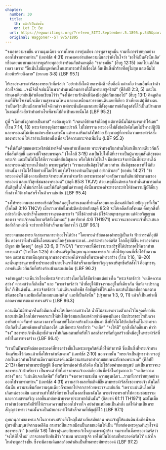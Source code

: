 ```yaml
---
chapter:
  number: 30
  title:
    th: แล้วก็เป็นดังนั้น
    en: Let It Be
  url: https://egwwritings.org/?ref=en_SITI.September.5.1895.p.545&para=1548.522
  original: Waggoner--ST 9/5/1895
---
```


“จงเอาความขมขื่น ความฉุนเฉียว ความโกรธ การทุ่มเถียง การพูดจาดูหมิ่น รวมทั้งการร้ายทุกอย่างออกไปจากพวกท่าน” (เอเฟซัส 4:31) เราคงเคยอ่านข้อความนี้และรำพึงในใจว่า ‘ขอให้เป็นดังนั้นเถิด’ หรือเคยพยายามเอาการพูดร้ายทุกอย่างพร้อมกับต้นเหตุคือ “รากขมขื่น” (ฮีบรู 12:15) ออกไปแต่ก็ล้มเหลว เพราะ “ลิ้นนั้นไม่มีมนุษย์คนไหนสามารถทำให้เชื่องได้ ลิ้นเป็นสิ่งชั่วร้ายที่อยู่ไม่สุข และเต็มไปด้วยพิษร้ายถึงตาย” (ยากอบ 3:8) {LBF 95.1}

ให้เราอ่านพระดำรัสของพระเจ้าที่ตรัสว่า “อย่าทำสิ่งใดด้วยการชิงดี หรือถือดี แต่จงถือว่าคนอื่นดีกว่าตัวด้วยใจถ่อม…จงมีจิตใจเช่นนี้ในพวกท่านเหมือนอย่างที่มีในพระเยซูคริสต์” (ฟีลิปปี 2:3, 5) และในทำนองเดียวกันมีคำเตือนเขียนไว้ว่า “จงให้ความรักฉันพี่น้องมีอยู่ต่อกันเสมอไป” (ฮีบรู 13:1) คิดดูเถิด คนที่มีจิตใจเช่นนี้จะมีความสุขขนาดไหน และคงเหมือนสวรรค์บนดินเลยทีเดียว ถ้าเพียงแต่ผู้ที่อ้างตนว่าเป็นคริสเตียนมีสภาพจิตใจดังกล่าว แต่กระนั้นมีคนมากมายที่ตั้งอุดมการณ์อันสูงส่งนี้ไว้เป็นเป้าหมาย ในขณะที่สงสัยว่าทำอย่างไรเพื่อจะไปถึงเป้าหมายนั้นได้ {LBF 95.2}

ผู้ที่ “เนื้อหนังถูกขายเป็นทาส” คงต้องพูดว่า “เจตนาดีข้าพเจ้าก็มีอยู่ แต่การดีนั้นไม่สามารถทำได้เลย” (โรม 7:14, 18) พระเจ้าทรงยุติธรรมและปราณี ไม่ใช่ทรราช พระองค์ไม่ตั้งข้อบังคับโดยไม่ชี้ทางปฏิบัติ และพระองค์ไม่เพียงแต่ทรงชี้ทางเท่านั้น แต่ทรงเสริมกำลังให้ด้วย ปัญหาอยู่ที่การตีความพระดำรัสสั่งของพระองค์ ให้เราอ่านอีกข้อหนึ่งเพื่อจะได้ความกระจ่างเพิ่มขึ้น {LBF 95.3}

“จงให้สันติสุขของพระคริสต์นำพาจิตใจของท่านทั้งหลาย พระเจ้าทรงเรียกท่านให้มาเป็นกายเดียวกันก็เพื่อสันติสุขนี้ และจงมีใจขอบพระคุณ” (โคโลสี 3:15) คงเป็นไปไม่ได้ที่เราจะเป็นผู้ควบคุมสันติสุขของพระเจ้า และเป็นไปไม่ได้ที่เราจะผลิตสันติสุขเอง หรือใส่เข้าไปในใจ มีแต่พระเจ้าเท่านั้นที่ประทานได้ และพระองค์ประทานให้แล้ว พระเยซูตรัสว่า “เรามอบสันติสุขไว้กับพวกท่าน สันติสุขของเราที่ให้กับท่านนั้น เราไม่ได้ให้อย่างที่โลกให้ อย่าให้ใจของท่านเป็นทุกข์ อย่ากลัวเลย” (ยอห์น 14:27) “ข้าพระองค์จะได้ฟังความที่พระเจ้าพระเยโฮวาห์จะตรัส เพราะพระองค์จะตรัสความสันติแก่ประชาชนของพระองค์ และแก่วิสุทธิชนของพระองค์” (สดุดี 85:8 TKJV) ด้วยเหตุที่มีแต่พระเจ้าเท่านั้นสามารถเติมสันติสุขในใจให้แก่เราได้ และให้สันติสุขนั้นดำรงอยู่ ดังนั้นพระองค์จะทรงกระทำให้ข้อควรปฏิบัติอื่นๆ ที่กล่าวไว้ข้างต้นสำเร็จในตัวเราเช่นกัน {LBF 95.4}

“จงให้พระวจนะของพระคริสต์เปี่ยมล้นอยู่ในท่านขณะที่ท่านสั่งสอนและเตือนสติกันด้วยปัญญาทั้งสิ้น” (โคโลสี 3:16 TNCV) เมื่อเราเอาข้อนี้มาปะติดปะต่อกับสดุดี 85:8 จะได้เคล็ดลับทั้งหมด คือทุกสิ่งที่กล่าวถึงนั้นจะสำเร็จโดยพระวจนะของพระเจ้า “มิใช่ด้วยกำลัง มิใช่ด้วยฤทธานุภาพ แต่ด้วยวิญญาณของเรา พระเจ้าจอมโยธาตรัสดังนี้แหละ” (เศคาริยาห์ 4:6 TH1971) พระวจนะของพระเจ้าที่นำเสนอข้อล้ำลึกเหล่านี้ จะช่วยทำให้สำเร็จตามที่กล่าวไว้ {LBF 96.1}

พระวจนะของพระเจ้าสามารถกระทำอะไรได้บ้าง “โดยพระดำรัสขององค์พระผู้เป็นเจ้า ฟ้าสวรรค์ก็อุบัติขึ้น ดวงดาวทั้งปวงมีขึ้นโดยลมพระโอษฐ์ของพระองค์…เพราะพระองค์ตรัส โลกก็อุบัติขึ้น พระองค์ทรงบัญชา มันก็คงอยู่” (สดุดี 33:6, 9 TNCV) “พระวจนะนี้คือข่าวประเสริฐที่ได้ประกาศให้พวกท่านทราบแล้ว” (1 เปโตร 1:25) ข่าวประเสริฐเป็นฤทธานุภาพของพระเจ้า เพื่อให้ทุกคนที่เชื่อได้รับความรอด และสามารถเห็นฤทธานุภาพของพระองค์ได้จากสิ่งที่พระองค์ทรงสร้าง (โรม 1:16, 19–20) ฉะนั้นฤทธานุภาพที่จะประกอบกิจภายในเราให้สำเร็จตามที่พระวิญญาณบริสุทธิ์ตรัสสั่งไว้ คือฤทธานุภาพอันเดียวกันกับที่สร้างท้องฟ้าและแผ่นดิน {LBF 96.2}

จงอ่านดูแล้วจะเห็นว่าเรื่องที่พระเจ้าทรงสร้างโลกไม่ได้ซับซ้อนแต่อย่างใด “พระเจ้าตรัสว่า ‘จงเกิดความสว่าง’ ความสว่างก็เกิดขึ้น” และ “พระเจ้าตรัสว่า ‘น้ำที่อยู่ใต้ฟ้าจงรวมอยู่ในที่เดียวกัน ที่แห้งจงปรากฏขึ้น’ ก็เป็นดังนั้น…พระเจ้าตรัสว่า ‘แผ่นดินจงเกิดพืช คือธัญพืชที่ให้เมล็ด และต้นไม้ผลที่ออกผลตามชนิดของมัน และมีเมล็ดในผลบนแผ่นดิน’ และก็เป็นดังนั้น” (ปฐมกาล 1:3, 9, 11) แล้วก็เป็นอย่างนี้ตลอดรายการของการทรงสร้าง {LBF 96.3}

ความมืดไม่มีอำนาจในตัวมันเองที่จะให้เกิดความสว่างได้ น้ำก็ไม่สามารถรวมตัวเองไว้ในจุดเดียวกัน และแผ่นดินโลกไม่อาจออกแรงให้ต้นไม้พร้อมผลเกิดมาด้วยกำลังของมันเอง นับประสาอะไรกับดวงอาทิตย์ ดวงจันทร์ และดวงดาวทั้งหลายที่ไม่อาจสร้างตัวเองขึ้นมา สิ่งที่ยังไม่ได้บังเกิดขึ้นก็ไม่สามารถบังเกิดขึ้นโดยพลังของตัวมันเองได้ แต่เมื่อพระเจ้าตรัสว่า “จงเกิด” “จงให้มี” ทุกสิ่งก็เกิดขึ้นมา คำว่า “จง” ของพระเจ้านั้นมีฤทธิ์อำนาจให้เกิดผลตามที่ตรัสไว้ และสิ่งสารพัดที่ถูกสร้างนั้นมีอยู่ในพระดำรัสที่ตรัสในการทรงสร้าง {LBF 96.4}

“เราเป็นฝีพระหัตถ์ของพระองค์ที่ทรงสร้างขึ้นในพระเยซูคริสต์เพื่อให้ทำการดี ซึ่งเป็นสิ่งที่พระเจ้าทรงจัดเตรียมไว้ก่อนแล้วเพื่อให้เราดำเนินตาม” (เอเฟซัส 2:10) นอกจากนั้น “พระเจ้าเป็นผู้ทรงทำการอยู่ภายในพวกท่านให้ท่านมีความประสงค์และมีความสามารถทำตามชอบพระทัยของพระองค์” (ฟีลิปปี 2:13) เมื่อเราอ่านพระบัญญัติ สิ่งแรกที่เราต้องคำนึงถึงคือ นั่นไม่ใช่ถ้อยคำของมนุษย์ แต่เป็นพระวจนะของพระเจ้าสำหรับเรา เป็นพระดำรัสที่มาจากพระเจ้าองค์เดียวกันที่ตรัสในปฐมกาลว่า “จงเกิดความสว่าง” และ “แผ่นดินจงเกิดพืช” ที่ตรัสว่า “จงเอาความขมขื่น ความฉุนเฉียว…รวมทั้งการร้ายทุกอย่างออกไปจากพวกท่าน” (เอเฟซัส 4:31) ความสว่างและพืชเกิดมีขึ้นตามพระดำรัสสั่งของพระเจ้า ฉันใดก็ฉันนั้น ความขมขื่นกับความฉุนเฉียวก็จะออกไปจากเราด้วยพระวจนะเช่นกัน “เพราะแผ่นดินโลกได้เกิดหน่อของมัน และสวนทำให้สิ่งที่หว่านในนั้นงอกขึ้นมาฉันใด พระเจ้าจะทรงทำให้ความชอบธรรมและความสรรเสริญ งอกขึ้นมาต่อหน้าบรรดาประชาชาติฉันนั้น” (อิสยาห์ 61:11 TH1971) ฉะนั้นเมื่อเราอ่านข้อพระคัมภีร์ที่ให้เราเอาความชั่วออกไปจากใจ อย่าอ่านเหมือนเป็นคำสั่ง แต่ให้อ่านเป็นพระสัญญาว่าพระวจนะนั้นจะเป็นฝ่ายกระทำให้สำเร็จตามที่บัญญัติไว้ {LBF 97.1}

ฤทธานุภาพของพระเจ้าในการทรงสร้างยิ่งใหญ่ไม่ต่างกับสมัยก่อน พระเจ้าผู้ให้แผ่นดินบังเกิดพืชผล ผู้ทรงปั้นมนุษย์จากผงคลีดิน สามารถปั้นเราเสมือนปั้นภาชนะดินให้เป็น “ที่ยกย่องพระคุณอันรุ่งโรจน์ของพระเจ้า” (เอเฟซัส 1:6) ให้เราคุ้นเคยกับพระเจ้าในฐานะพระผู้สร้าง จนกระทั่งเมื่อพระองค์ตรัสว่า ‘จงให้มีใจใหม่’ เราจะตอบรับทันทีว่า ‘อาเมน พระเยซูเจ้า ขอให้เป็นไปตามที่พระองค์ตรัสไว้’ แล้วใจใหม่จะถูกสร้างขึ้น ซึ่งจะมีความคิดและถ้อยคำอันเป็นที่พอพระทัยพระองค์ {LBF 97.2}
